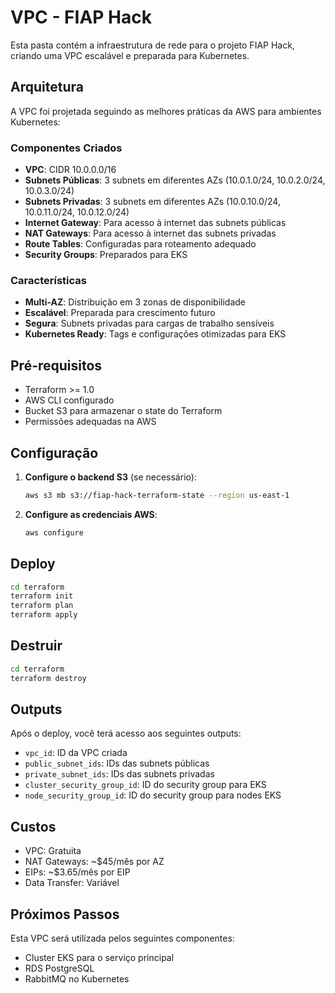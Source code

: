 # VPC - FIAP Hack

Esta pasta contém a infraestrutura de rede para o projeto FIAP Hack, criando uma VPC escalável e preparada para Kubernetes.

## Arquitetura

A VPC foi projetada seguindo as melhores práticas da AWS para ambientes Kubernetes:

### Componentes Criados

- **VPC**: CIDR 10.0.0.0/16
- **Subnets Públicas**: 3 subnets em diferentes AZs (10.0.1.0/24, 10.0.2.0/24, 10.0.3.0/24)
- **Subnets Privadas**: 3 subnets em diferentes AZs (10.0.10.0/24, 10.0.11.0/24, 10.0.12.0/24)
- **Internet Gateway**: Para acesso à internet das subnets públicas
- **NAT Gateways**: Para acesso à internet das subnets privadas
- **Route Tables**: Configuradas para roteamento adequado
- **Security Groups**: Preparados para EKS

### Características

- **Multi-AZ**: Distribuição em 3 zonas de disponibilidade
- **Escalável**: Preparada para crescimento futuro
- **Segura**: Subnets privadas para cargas de trabalho sensíveis
- **Kubernetes Ready**: Tags e configurações otimizadas para EKS

## Pré-requisitos

- Terraform >= 1.0
- AWS CLI configurado
- Bucket S3 para armazenar o state do Terraform
- Permissões adequadas na AWS

## Configuração

1. **Configure o backend S3** (se necessário):
   ```bash
   aws s3 mb s3://fiap-hack-terraform-state --region us-east-1
   ```

2. **Configure as credenciais AWS**:
   ```bash
   aws configure
   ```

## Deploy

```bash
cd terraform
terraform init
terraform plan
terraform apply
```

## Destruir

```bash
cd terraform
terraform destroy
```

## Outputs

Após o deploy, você terá acesso aos seguintes outputs:

- `vpc_id`: ID da VPC criada
- `public_subnet_ids`: IDs das subnets públicas
- `private_subnet_ids`: IDs das subnets privadas
- `cluster_security_group_id`: ID do security group para EKS
- `node_security_group_id`: ID do security group para nodes EKS

## Custos

- VPC: Gratuita
- NAT Gateways: ~$45/mês por AZ
- EIPs: ~$3.65/mês por EIP
- Data Transfer: Variável

## Próximos Passos

Esta VPC será utilizada pelos seguintes componentes:
- Cluster EKS para o serviço principal
- RDS PostgreSQL
- RabbitMQ no Kubernetes 